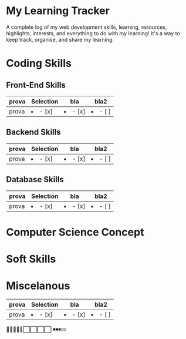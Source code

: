 # My Learning Tracker
A complete log of my web development skills, learning, resources, highlights, interests, and everything to do with my learning! 
It's a way to keep track, organise, and share my learning.


# Coding Skills
  ## Front-End Skills
  
|prova | Selection |    bla    | bla2 |
| -------- | --------- | ------ | -------- |
| prova | <li>- [x] </li> | <li>- [x] </li> | <li>- [ ] </li>  |
  
  ## Backend Skills
  
|prova | Selection |    bla    | bla2 |
| -------- | --------- | ------ | -------- |
| prova | <li>- [x] </li> | <li>- [x] </li> | <li>- [ ] </li>  |
  
  ## Database Skills
  
|prova | Selection |    bla    | bla2 |
| -------- | --------- | ------ | -------- |
| prova | <li>- [x] </li> | <li>- [x] </li> | <li>- [ ] </li>  |

# Computer Science Concept

# Soft Skills

# Miscelanous



|prova | Selection |    bla    | bla2 |
| -------- | --------- | ------ | -------- |
| prova | <li>- [x] </li> | <li>- [x] </li> | <li>- [ ] </li>  |



🔳🔳🔳🔳🔳⬜️⬜️⬜️⬜️
◾◾◾◽◽
